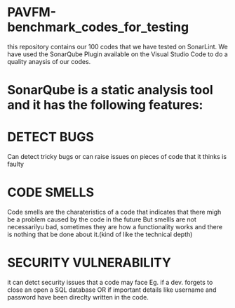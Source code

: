 # PAVFM-benchmark_codes_for_testing
this repository contains our 100 codes that we have tested on SonarLint.
We have used the SonarQube Plugin available on the Visual Studio Code to do a quality anaysis of our codes.
# SonarQube is a static analysis tool and it has the following features:
# DETECT BUGS
Can detect tricky bugs or can raise issues on pieces of code that it thinks is faulty
# CODE SMELLS
Code smells are the charateristics of a code that indicates that there migh be a problem caused by the code in the future
But smellls are not necessarilyu bad, sometimes they are how a functionality works and there is nothing that be done about it.(kind of like the technical depth)
# SECURITY VULNERABILITY
it can detct security issues that a code may face 
Eg. if a dev. forgets to close an open a SQL database OR if important details like username and password have been direclty written in the code.


